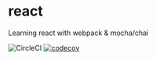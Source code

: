 # react
Learning react with webpack &amp; mocha/chai

![CircleCI](https://circleci.com/gh/Natasha08/react/tree/master.svg?style=shield&circle-token=:circle-token)
[![codecov](https://codecov.io/gh/Natasha08/react/branch/master/graph/badge.svg)](https://codecov.io/gh/Natasha08/react)
